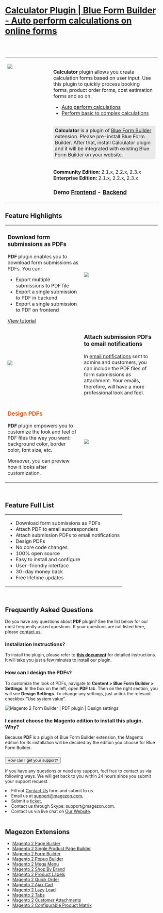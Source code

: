 <html>
<h1><a href="https://www.magezon.com/blue-form-builder-calculator.html">Calculator Plugin | Blue Form Builder - Auto perform calculations on online forms</a></h1>
<br/><br/>
<table>
    <td width="30%" valign="top"style="border: none; ">
        <br><a href="https://www.magezon.com/blue-form-builder-calculator.html"><img src="https://www.magezon.com/pub/media/catalog/product/cache/813c6eab71ee72e46bd847e31f145017/c/a/calculator.png" aria-labelledby="labelledby1538121188674" class="fotorama__img" aria-hidden="false"><p>
    <td style="border:none;"></br>
        <div class="product attribute overview">
            <div class="valune">
                <p>
                <p><b>Calculator</b> plugin allows you create calculation forms based on user input. Use this plugin to quickly process booking forms, product order forms, cost estimation forms and so on.</p>
                <ul class="firebase-list">
                    <li><a href="#download-form">Auto perform calculations</a></li>
                    <li><a href="#attach-sub">Perform basic to complex calculations</a></li>
                </ul>
                <p style="margin: 2rem 0; background-color: #eaeaea; padding: 5px;"><b>Calculator</b> is a plugin of <a href="https://www.magezon.com/magento-2-form-builder.html">Blue Form Builder</a> extension. Please pre-install Blue Form Builder. After that, install Calculator plugin and it will be integrated with existing Blue Form Builder on your website.</p></div>
        </div>
    <div>
                        <span><b>Community Edition:</b>&nbsp;2.1.x, 2.2.x, 2.3.x
                        <br><b>Enterprise Edition:</b>&nbsp;2.1.x, 2.2.x, 2.3.x</span>
    </div>
    <div>
        <h3>
            </a>Demo <a href="http://blueformbuilder.m2.magezon.com/form/build-a-pizza" rel="nofollow">Frontend</a> - <a
                href="http://blueformbuilder.m2.magezon.com/admin/blueformbuilder/form/edit/form_id/10/active/builder/"
                rel="nofollow">Backend
        </a>
        </h3>
    </div></td>
    </tr>
</table><h2>Feature Highlights </h2>
<table>
    <tbody>
    <tr  id="download-form">
        <td width="50%">
            <div class="col-md-6">
                <h3>Download form submissions as PDFs</h3>
                <p><b>PDF</b> plugin enables you to download form submissions as PDFs. You can:</p>
                <ul>
                    <li>Export multiple submissions to PDF file</li>
                    <li>Export a single submission to PDF in backend</li>
                    <li>Export a single submission to PDF on frontend</li>
                </ul>
                <a href="https://blog.magezon.com/download-form-submission-pdf-blue-form-builder/">View tutorial</a>
            </div>
        </td>
        <td>
            <div class="col-md-6">
                <img src="https://www.magezon.com/pub/media/blueformbuilder/blueformbuilder2/PDF_plugin___Export_a_submission_to_PDF_in_backend.png">
            </div>
        </td>
    </tr>
    <tr id="attach-sub">
        <td width="50%">
            <div class="col-md-6">
                <p><img src="https://www.magezon.com/pub/media/blueformbuilder/blueformbuilder2/PDF_plugin___Attach_submission_pdfs_to_admin_email_notifications_1.png"></p>
            </div>
        </td>
        <td>
            <div class="col-md-6">
                <h3>Attach submission PDFs to email notifications</h3>
                <p>In <a href="https://www.magezon.com/blue-form-builder-auto-email-notifications">email notifications</a> sent to admins and customers, you can include the PDF files of form submissions as attachment. Your emails, therefore, will have a more professional look and feel.</p>
            </div>
        </td>
    </tr>
    <tr id="design">
        <td width="50%">
            <div class="col-md-6">
                <h3 <span style="color: #ff5510">Design PDFs</h3>
                <p><b>PDF</b> plugin empowers you to customize the look and feel of PDF files the way you want: background color, border color, font size, etc.<p>
                    <p>Moreover, you can preview how it looks after customization.</p>
            </div>
        </td>
        <td>
            <div class="col-md-6">
                <p><img src="https://www.magezon.com/pub/media/wysiwyg/extension/blueformbuilder/PDF___Design_PDFs.png"/></p>
            </div>
        </td>
    </tr>
    </tbody>
</table>
<br>
<div>
    <h2>Feature Full List</h2>
    <table>
        <tr>
            <td valign="top">
                <div class="col-lg-6 col-md-6 col-sm-6 col-xs-12">
                    <ul>
                        <li><span style="font-weight: 400;">Download form submissions as PDFs</span></li>
                        <li><span style="font-weight: 400;">Attach PDF to email autoresponders</span></li>
                        <li><span style="font-weight: 400;">Attach submission PDFs to email notifications</span></li>
                        <li><span style="font-weight: 400;">Design PDFs</span></li>
                        <li><span style="font-weight: 400;">No core code changes</span></li>
                        <li><span style="font-weight: 400;">100% open source</span></li>
                        <li><span style="font-weight: 400;">Easy to install and configure</span></li>
                        <li><span style="font-weight: 400;">User-friendly interface</span></li>
                        <li><span style="font-weight: 400;">30-day money back</span></li>
                        <li><span style="font-weight: 400;">Free lifetime updates</span></li>
                    </ul>
                </div>
            </td>
        </tr>
    </table>
    <br/>
</div>
<div>
    <h2>Frequently Asked Questions</h2>
    <p>Do you have any questions about <strong>PDF&nbsp;</strong>plugin? See the list below for our most frequently asked questions. If your questions are not listed here, please <a href="https://www.magezon.com/contact/" target="_blank" rel="nofollow noopener">contact us</a>.</p>
    <div class="col-md-6"><h3>Installation Instructions?</h3>
        <div class="panel">
            <p>To install the plugin, please refer to <a title="Report Plugin Installation Guide" href="https://magezon.com/pub/media/productfile/blueformbuilder-v1.0.0-installation-guides.pdf" target="_blank" rel="noopener"><strong>this document</strong></a> for detailed instructions. It will take you just a few minutes to install our plugin.</p>
        </div>
    </div>
    <div class="col-md-6"><h3 class="accordion">How can I design the PDFs?</h3>
        <div class="panel">
            <p dir="ltr">To customize the look of PDFs, navigate to <strong>Content &gt; Blue Form Builder &gt; Settings</strong>. In the box on the left, open <strong>PDF </strong>tab. Then on the right section, you will see <strong>Design Settings</strong>. To change any settings, just untick the relevant checkbox “Use system value”.</p>
            <p dir="ltr"><img src="https://www.magezon.com/pub/media/wysiwyg/extension/blueformbuilder/PDF___Change_design_settings_for_PDF.png" alt="Magento 2 Form Builder | PDF plugin | Design settings"></p>
        </div>
        <h3 class="accordion">I cannot choose the Magento edition to install this plugin. Why?</h3>
        <div class="panel">
            <p>Because<strong>&nbsp;PDF&nbsp;</strong>is a plugin of Blue Form Builder extension, the Magento edition for its installation will be decided by the edition you choose for Blue Form Builder.</p>
        </div>
        <h3><button class="accordion"> How can I get your support?</button></h3>
                            <div class="panel">
                                <p>
                                    If you have any questions or need any support, feel free to contact us via following ways. We will get back to you within 24 hours since you submit your support request.
                                </p>
                                <li>Fill out <a href="https://www.magezon.com/contact">Contact Us</a> form and submit to us.</li>
                                <li>Email us at <a href="Email us at support@magezon.com.">support@magezon.com.</a>
                                </li>
                                <li>Submit a <a href="https://magezon.ticksy.com/"> ticket.</a>
                                </li>
                                <li>Contact us through Skype: support@magezon.com.</li>
                                <li>Contact us via live chat on <a href="https://www.magezon.com/">Our Website</a>.</li>
                            </ul>
                        </div>
                    </div>
                </div>
                <br>
                <div class="extensions">
                    <h2>Magezon Extensions</h2>
                    <ul class="firebase-list">
                        <li>
                            <a href="https://www.magezon.com/magezon-page-builder-for-magento-2.html">Magento 2 Page Builder</a>
                        </li>
                        <li>
                            <a href="https://www.magezon.com/magento-2-single-product-page-builder.html">Magento 2 Single Product Page Builder</a>
                        </li>
                        <li>
                            <a href="https://www.magezon.com/magento-2-form-builder.html">Magento 2 Form Builder</a>
                        </li>
                        <li>
                            <a href="https://www.magezon.com/magento-2-popup-builder.html">Magento 2 Popup Builder</a>
                        </li>
                        <li>
                            <a href="https://www.magezon.com/magento-2-mega-menu.html" rel="nofollow">Magento 2 Mega Menu</a>
                        </li>
                        <li>
                            <a href="https://www.magezon.com/magento-2-shop-by-brand.html">Magento 2 Shop By Brand</a>
                        </li>
                        <li>
                            <a href="https://www.magezon.com/product-labels.html">Magento 2 Product Labels</a>
                        </li>
                        <li>
                            <a href="https://www.magezon.com/magento-2-quick-order.html">Magento 2 Quick Order</a>
                        </li>
                        <li>
                            <a href="https://www.magezon.com/magento-2-ajax-cart-pro.html">Magento 2 Ajax Cart</a>
                        </li>
                        <li>
                            <a href="https://www.magezon.com/magento-2-lazy-load.html/">Magento 2 Lazy Load</a>
                        </li>
                        <li>
                            <a href="https://www.magezon.com/magento-2-tabs-pro.html/">Magento 2 Tabs</a>
                        </li>
                        <li>
                            <a href="https://www.magezon.com/magento-2-customer-attachments.html">Magento 2 Customer Attachments</a>
                        </li>
                        <li>
                            <a href="https://www.magezon.com/configurable-product-matrix.html">Magento 2 Configurable Product Matrix</a>
                        </li>
                    </ul>
                </div>
